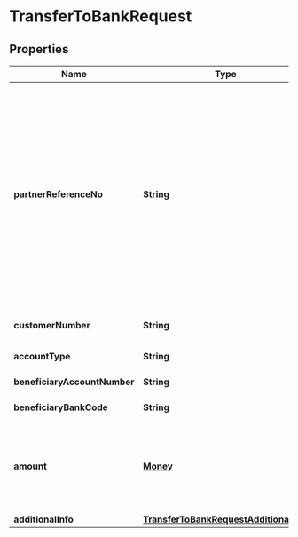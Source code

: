 

# TransferToBankRequest


## Properties

| Name | Type | Description | Notes |
| - | - | - | - |
|**partnerReferenceNo** | **String** | Unique transaction identifier on partner system which assigned to each transaction<br> Notes:<br> If the partner receives a timeout or an unexpected response from DANA and partner expects to perform retry request to DANA, please use the partnerReferenceNo that is the same as the one used in the transaction request process before  |  [optional] |
|**customerNumber** | **String** | Customer account number, in format 628xxx |  |
|**accountType** | **String** | Customer account type |  [optional] |
|**beneficiaryAccountNumber** | **String** | Beneficiary account number |  |
|**beneficiaryBankCode** | **String** | Beneficiary Bank code |  |
|**amount** | [**Money**](Money.md) | Amount. Contains two sub-fields:<br> 1. Value: Transaction amount, including the cents<br> 2. Currency: Currency code based on ISO  |  |
|**additionalInfo** | [**TransferToBankRequestAdditionalInfo**](TransferToBankRequestAdditionalInfo.md) |  |  |



